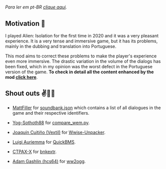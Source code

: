 ###### Para ler em pt-BR [clique aqui](README.pt-BR.md).

## Motivation :thought_balloon:

I played Alien: Isolation for the first time in 2020 and it was a very pleasant experience. It is a very tense and immersive game, but it has its problems, mainly in the dubbing and translation into Portuguese.

This mod aims to correct these problems to make the player's experience even more immersive. The drastic variation in the volume of the dialogs has been fixed, which in my opinion was the worst defect in the Portuguese version of the game. **To check in detail all the content enhanced by the mod [click here](./src/mod-content.md)**.


## Shout outs :v::call_me_hand::metal:

* [MattFiller](https://github.com/MattFiler) for [soundbank.json](https://raw.githubusercontent.com/MattFiler/Alien-Isolation-Audio-Extractor/master/AlienIsolationAudioParser/Resources/soundbank.json) which contains a list of all dialogues in the game and their respective identifiers.

* [Yog-Sothoth88](https://forums.cdprojektred.com/index.php?members/yog-sothoth88.2086617) for [compare_wem.py](https://forums.cdprojektred.com/index.php?threads/tool-sound-editing-tools-for-the-witcher-3.121192/).

* [Joaquín Cuitiño (Vextil)](https://github.com/Vextil) for [Wwise-Unpacker](https://github.com/Vextil/Wwise-Unpacker).

* [Luigi Auriemma](https://twitter.com/luigi_auriemma) for [QuickBMS](http://aluigi.altervista.org/quickbms.htm).

* [CTPAX-X](http://www.ctpax-x.org) for [bnkextr](https://github.com/eXpl0it3r/bnkextr/releases).

* [Adam Gashlin (hcs64)](https://github.com/hcs64) for [ww2ogg](https://github.com/hcs64/ww2ogg).